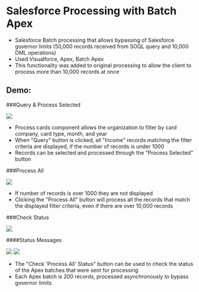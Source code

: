 # Salesforce Processing with Batch Apex

* Salesforce Batch processing that allows bypassing of Salesforce governor limits (50,000 records received from SOQL query and 10,000 DML operations)
* Used Visualforce, Apex, Batch Apex
* This functionality was added to original processing to allow the client to process more than 10,000 records at once

Demo:
---

###Query & Process Selected

<img src="https://raw.github.com/elizabethtian/salesforce-batch-processing/master/img/query.png"/>

* Process cards component allows the organization to filter by card company, card type, month, and year
* When "Query" button is clicked, all "Income" records matching the filter criteria are displayed, if the number of records is under 1000
* Records can be selected and processed through the "Process Selected" button

###Process All

<img src="https://raw.github.com/elizabethtian/salesforce-batch-processing/master/img/processall.png"/>

* If number of records is over 1000 they are not displayed
* Clicking the "Process All" button will process all the records that match the displayed filter criteria, even if there are over 10,000 records

###Check Status

<img src="https://raw.github.com/elizabethtian/salesforce-batch-processing/master/img/check.png"/>

####Status Messages

<img src="https://raw.github.com/elizabethtian/salesforce-batch-processing/master/img/processing.jpg"/>

<img src="https://raw.github.com/elizabethtian/salesforce-batch-processing/master/img/completed.png"/>

* The "Check 'Process All' Status" button can be used to check the status of the Apex batches that were sent for processing
* Each Apex batch is 200 records, processed asynchronously to bypass governor limits 
